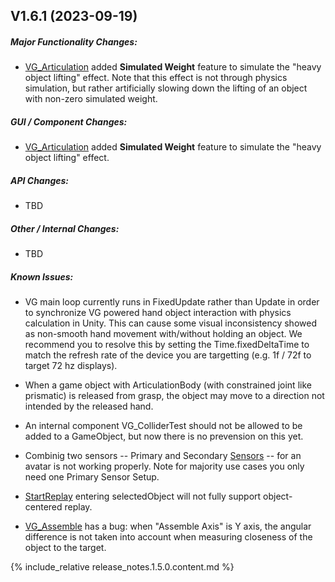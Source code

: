<!-- (Template)
## Vxx.xx.xx-rcx (xxxx-xx-xx)

##### Major Functionality Changes:
* 

##### GUI / Component Changes:
* 

##### API Changes:
* 

##### Other / Internal Changes:
*

##### Update to VG Core library:
* 

##### Known Issues:
*
-->

## V1.6.1 (2023-09-19)

##### Major Functionality Changes:

 * [VG_Articulation](unity_component_vgarticulation.1.6.0.html) added **Simulated Weight** feature to simulate the "heavy object lifting" effect. Note that this effect is not through physics simulation, but rather artificially slowing down the lifting of an object with non-zero simulated weight. 

##### GUI / Component Changes:

 * [VG_Articulation](unity_component_vgarticulation.1.6.0.html) added **Simulated Weight** feature to simulate the "heavy object lifting" effect.

##### API Changes:

 * TBD

##### Other / Internal Changes:

 * TBD

##### Known Issues:

* VG main loop currently runs in FixedUpdate rather than Update in order to synchronize VG powered hand object interaction with physics calculation in Unity. This can cause some visual inconsistency showed as non-smooth hand movement with/without holding an object. We recommend you to resolve this by setting the Time.fixedDeltaTime to match the refresh rate of the device you are targetting (e.g. 1f / 72f to target 72 hz displays). 

* When a game object with ArticulationBody (with constrained joint like prismatic) is released from grasp, the object may move to a direction not intended by the released hand.

* An internal component VG_ColliderTest should not be allowed to be added to a GameObject, but now there is no prevension on this yet.

* Combinig two sensors -- Primary and Secondary [Sensors](unity_component_myvirtualgrasp.1.4.0.html#sensors) -- for an avatar is not working properly. Note for majority use cases you only need one Primary Sensor Setup. 

* [StartReplay](virtualgrasp_unityapi.1.4.0.html#vg_controllerstartreplay) entering selectedObject will not fully support object-centered replay.

* [VG_Assemble](unity_component_vgassemble.1.6.0.html) has a bug: when "Assemble Axis" is Y axis, the angular difference is not taken into account when measuring closeness of the object to the target.



{% include_relative release_notes.1.5.0.content.md %}